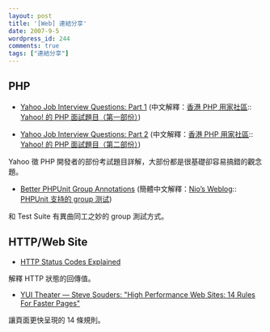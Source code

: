 ```yaml
---
layout: post
title: '[Web] 連結分享'
date: 2007-9-5
wordpress_id: 244
comments: true
tags: ["連結分享"]
---
```


<!--more-->
## PHP

* [Yahoo Job Interview Questions: Part 1](http://www.search-this.com/2007/08/13/yahoo-job-interview-questions-part-1/) (中文解釋：[香港 PHP 用家社區](http://www.hkpug.net/):: [Yahoo! 的 PHP 面試題目（第一部份）](http://www.hkpug.net/node/211))

* [Yahoo Job Interview Questions: Part 2](http://www.search-this.com/2007/08/27/yahoo-job-interview-questions-part-2/) (中文解釋：[香港 PHP 用家社區](http://www.hkpug.net/):: [Yahoo! 的 PHP 面試題目（第二部份）](http://www.hkpug.net/node/212))

Yahoo 徵 PHP 開發者的部份考試題目詳解，大部份都是很基礎卻容易搞錯的觀念題。

* [Better PHPUnit Group Annotations](http://mikenaberezny.com/archives/79) (簡體中文解釋：[Nio’s Weblog](http://nio.infor96.com):: [PHPUnit 支持的 group 测试](http://nio.infor96.com/archives/753))

和 Test Suite 有異曲同工之妙的 group 測試方式。



## HTTP/Web Site

* [HTTP Status Codes Explained](http://www.ilovejackdaniels.com/apache/http-status-codes-explained/)

解釋 HTTP 狀態的回傳值。

* [YUI Theater — Steve Souders: "High Performance Web Sites: 14 Rules For Faster Pages"](http://yuiblog.com/blog/2007/09/04/video-souders/)

讓頁面更快呈現的 14 條規則。


